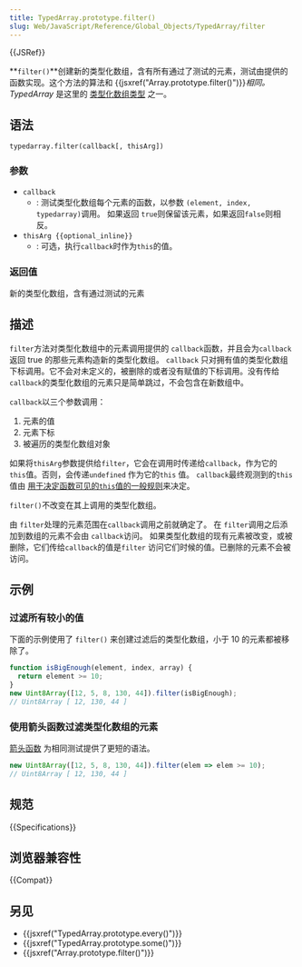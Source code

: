 ```yaml
---
title: TypedArray.prototype.filter()
slug: Web/JavaScript/Reference/Global_Objects/TypedArray/filter
---
```

{{JSRef}}

**`filter()`**创建新的类型化数组，含有所有通过了测试的元素，测试由提供的函数实现。这个方法的算法和 {{jsxref("Array.prototype.filter()")}}_相同。_ _TypedArray_ 是这里的 [类型化数组类型](https://developer.mozilla.org/en-US/docs/Web/JavaScript/Reference/Global_Objects/TypedArray#TypedArray_objects) 之一。

## 语法

```plain
typedarray.filter(callback[, thisArg])
```

### 参数

- `callback`
  - : 测试类型化数组每个元素的函数，以参数 `(element, index, typedarray)`调用。 如果返回 `true`则保留该元素，如果返回`false`则相反。
- `thisArg {{optional_inline}}`
  - : 可选，执行`callback`时作为`this`的值。

### 返回值

新的类型化数组，含有通过测试的元素

## 描述

`filter`方法对类型化数组中的元素调用提供的 `callback`函数，并且会为`callback`返回 true 的那些元素构造新的类型化数组。 `callback` 只对拥有值的类型化数组下标调用。它不会对未定义的，被删除的或者没有赋值的下标调用。没有传给`callback`的类型化数组的元素只是简单跳过，不会包含在新数组中。

`callback`以三个参数调用：

1. 元素的值
2. 元素下标
3. 被遍历的类型化数组对象

如果将`thisArg`参数提供给`filter`，它会在调用时传递给`callback`，作为它的 `this`值。否则，会传递`undefined` 作为它的`this` 值。 `callback`最终观测到的`this`值由 [用于决定函数可见的`this`值的一般规则](https://developer.mozilla.org/en-US/docs/Web/JavaScript/Reference/Operators/this)来决定。

`filter()`不改变在其上调用的类型化数组。

由 `filter`处理的元素范围在`callback`调用之前就确定了。 在 `filter`调用之后添加到数组的元素不会由 `callback`访问。 如果类型化数组的现有元素被改变，或被删除，它们传给`callback`的值是`filter` 访问它们时候的值。已删除的元素不会被访问。

## 示例

### 过滤所有较小的值

下面的示例使用了 `filter()` 来创建过滤后的类型化数组，小于 10 的元素都被移除了。

```js
function isBigEnough(element, index, array) {
  return element >= 10;
}
new Uint8Array([12, 5, 8, 130, 44]).filter(isBigEnough);
// Uint8Array [ 12, 130, 44 ]
```

### 使用箭头函数过滤类型化数组的元素

[箭头函数](/zh-CN/docs/Web/JavaScript/Reference/Functions/Arrow_functions) 为相同测试提供了更短的语法。

```js
new Uint8Array([12, 5, 8, 130, 44]).filter(elem => elem >= 10);
// Uint8Array [ 12, 130, 44 ]
```

## 规范

{{Specifications}}

## 浏览器兼容性

{{Compat}}

## 另见

- {{jsxref("TypedArray.prototype.every()")}}
- {{jsxref("TypedArray.prototype.some()")}}
- {{jsxref("Array.prototype.filter()")}}

